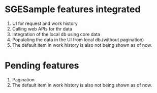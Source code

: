 # SGESample features integrated
1. UI for request and work history
2. Calling web APIs for thr data
3. Integration of the local db using core data
4. Populating the data in the UI from local db.(without pagination)
5. The default item in work history is also not being shown as of now. 

# Pending features
1. Pagination
2. The default item in work history is also not being shown as of now. 
